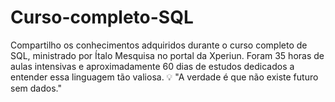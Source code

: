 # Curso-completo-SQL
Compartilho os conhecimentos adquiridos durante o curso completo de SQL, ministrado por Ítalo Mesquisa no portal da Xperiun. Foram 35 horas de aulas intensivas e aproximadamente 60 dias de estudos dedicados a entender essa linguagem tão valiosa. 💡 "A verdade é que não existe futuro sem dados."
